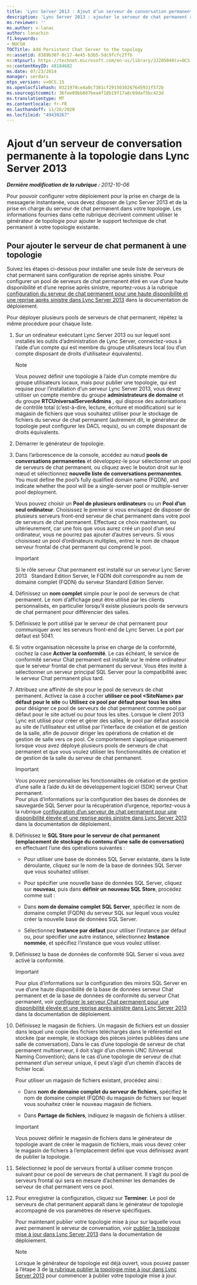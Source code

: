 ```yaml
---
title: 'Lync Server 2013 : Ajout d’un serveur de conversation permanente à la topologie'
description: 'Lync Server 2013 : ajouter le serveur de chat permanent à la topologie.'
ms.reviewer: ''
ms.author: v-lanac
author: lanachin
f1.keywords:
- NOCSH
TOCTitle: Add Persistent Chat Server to the topology
ms:assetid: 8389b307-8c17-4e45-b3b5-5dc9fcfc2ffb
ms:mtpsurl: https://technet.microsoft.com/en-us/library/JJ205049(v=OCS.15)
ms:contentKeyID: 48184682
ms.date: 07/23/2014
manager: serdars
mtps_version: v=OCS.15
ms.openlocfilehash: 0321978ce4a0c7381cf2915030267645931f572b
ms.sourcegitcommit: 36fee89bb887bea4f18b19f17a8c69daf5bc423d
ms.translationtype: MT
ms.contentlocale: fr-FR
ms.lasthandoff: 11/26/2020
ms.locfileid: "49439267"
---
```

# <a name="add-persistent-chat-server-to-the-topology-in-lync-server-2013"></a>Ajout d’un serveur de conversation permanente à la topologie dans Lync Server 2013

<div data-xmlns="http://www.w3.org/1999/xhtml">

<div class="topic" data-xmlns="http://www.w3.org/1999/xhtml" data-msxsl="urn:schemas-microsoft-com:xslt" data-cs="https://msdn.microsoft.com/">

<div data-asp="https://msdn2.microsoft.com/asp">



</div>

<div id="mainSection">

<div id="mainBody">

<span> </span>

_**Dernière modification de la rubrique :** 2012-10-06_

Pour pouvoir configurer votre déploiement pour la prise en charge de la messagerie instantanée, vous devez disposer de Lync Server 2013 et de la prise en charge du serveur de chat permanent dans votre topologie. Les informations fournies dans cette rubrique décrivent comment utiliser le générateur de topologie pour ajouter le support technique de chat permanent à votre topologie existante.

<div>

## <a name="to-add-persistent-chat-server-to-a-topology"></a>Pour ajouter le serveur de chat permanent à une topologie

Suivez les étapes ci-dessous pour installer une seule liste de serveurs de chat permanent sans configuration de reprise après sinistre. Pour configurer un pool de serveurs de chat permanent étiré en vue d’une haute disponibilité et d’une reprise après sinistre, reportez-vous à la rubrique [configuration du serveur de chat permanent pour une haute disponibilité et une reprise après sinistre dans Lync Server 2013](lync-server-2013-configuring-persistent-chat-server-for-high-availability-and-disaster-recovery.md) dans la documentation de déploiement.

Pour déployer plusieurs pools de serveurs de chat permanent, répétez la même procédure pour chaque liste.

1.  Sur un ordinateur exécutant Lync Server 2013 ou sur lequel sont installés les outils d’administration de Lync Server, connectez-vous à l’aide d’un compte qui est membre du groupe utilisateurs local (ou d’un compte disposant de droits d’utilisateur équivalents).
    
    <div>
    

    > [!NOTE]  
    > Vous pouvez définir une topologie à l’aide d’un compte membre du groupe utilisateurs locaux, mais pour publier une topologie, qui est requise pour l’installation d’un serveur Lync Server 2013, vous devez utiliser un compte membre du groupe <STRONG>administrateurs de domaine</STRONG> et du groupe <STRONG>RTCUniversalServerAdmins</STRONG> , qui dispose des autorisations de contrôle total (c’est-à-dire, lecture, écriture et modification) sur le magasin de fichiers que vous souhaitez utiliser pour le stockage de fichiers du serveur de chat permanent (autrement dit, le générateur de topologie peut configurer les DACL requis), ou un compte disposant de droits équivalents.

    
    </div>

2.  Démarrer le générateur de topologie.

3.  Dans l’arborescence de la console, accédez au nœud **pools de conversations permanentes** et développez-le pour sélectionner un pool de serveurs de chat permanent, ou cliquez avec le bouton droit sur le nœud et sélectionnez **nouvelle liste de conversations permanentes**. You must define the pool’s fully qualified domain name (FQDN), and indicate whether the pool will be a single-server pool or multiple-server pool deployment.
    
    Vous pouvez choisir un **Pool de plusieurs ordinateurs** ou un **Pool d’un seul ordinateur**. Choisissez le premier si vous envisagez de disposer de plusieurs serveurs front-end serveur de chat permanent dans votre pool de serveurs de chat permanent. Effectuez ce choix maintenant, ou ultérieurement, car une fois que vous aurez créé un pool d’un seul ordinateur, vous ne pourrez pas ajouter d’autres serveurs. Si vous choisissez un pool d’ordinateurs multiples, entrez le nom de chaque serveur frontal de chat permanent qui comprend le pool.
    
    <div>
    

    > [!IMPORTANT]  
    > Si le rôle serveur Chat permanent est installé sur un serveur Lync Server 2013 &nbsp; Standard Edition Server, le FQDN doit correspondre au nom de domaine complet (FQDN) du serveur Standard Edition Server.

    
    </div>

4.  Définissez un **nom complet** simple pour le pool de serveurs de chat permanent. Le nom d’affichage peut être utilisé par les clients personnalisés, en particulier lorsqu’il existe plusieurs pools de serveurs de chat permanent pour différencier des salles.

5.  Définissez le port utilisé par le serveur de chat permanent pour communiquer avec les serveurs front-end de Lync Server. Le port par défaut est 5041.

6.  Si votre organisation nécessite la prise en charge de la conformité, cochez la case **Activer la conformité**. Le cas échéant, le service de conformité serveur Chat permanent est installé sur le même ordinateur que le serveur frontal de chat permanent du serveur. Vous êtes invité à sélectionner un serveur principal SQL Server pour la compatibilité avec le serveur Chat permanent plus tard.

7.  Attribuez une affinité de site pour le pool de serveurs de chat permanent. Activez la case à cocher **utiliser ce pool \<SiteName\> par défaut pour le site** ou **Utilisez ce pool par défaut pour tous les sites** pour désigner ce pool de serveurs de chat permanent comme pool par défaut pour le site actuel ou pour tous les sites. Lorsque le client 2013 Lync est utilisé pour créer et gérer des salles, le pool par défaut associé au site de l’utilisateur est utilisé par l’interface de création et de gestion de la salle, afin de pouvoir diriger les opérations de création et de gestion de salle vers ce pool. Ce comportement s’applique uniquement lorsque vous avez déployé plusieurs pools de serveurs de chat permanent et que vous voulez utiliser les fonctionnalités de création et de gestion de la salle du serveur de chat permanent.
    
    <div>
    

    > [!IMPORTANT]  
    > Vous pouvez personnaliser les fonctionnalités de création et de gestion d’une salle à l’aide du kit de développement logiciel (SDK) serveur Chat permanent.<BR>Pour plus d’informations sur la configuration des bases de données de sauvegarde SQL Server pour la récupération d’urgence, reportez-vous à la rubrique <A href="lync-server-2013-configuring-persistent-chat-server-for-high-availability-and-disaster-recovery.md">configuration d’un serveur de chat permanent pour une disponibilité élevée et une reprise après sinistre dans Lync Server 2013</A> dans la documentation de déploiement.

    
    </div>

8.  Définissez le **SQL Store pour le serveur de chat permanent (emplacement de stockage du contenu d’une salle de conversation)** en effectuant l’une des opérations suivantes :
    
      - Pour utiliser une base de données SQL Server existante, dans la liste déroulante, cliquez sur le nom de la base de données SQL Server que vous souhaitez utiliser.
    
      - Pour spécifier une nouvelle base de données SQL Server, cliquez sur **nouveau**, puis dans **définir un nouveau SQL Store**, procédez comme suit :
    
    <!-- end list -->
    
      - Dans **nom de domaine complet SQL Server**, spécifiez le nom de domaine complet (FQDN) du serveur SQL sur lequel vous voulez créer la nouvelle base de données SQL Server.
    
      - Sélectionnez **Instance par défaut** pour utiliser l’instance par défaut ou, pour spécifier une autre instance, sélectionnez **Instance nommée**, et spécifiez l’instance que vous voulez utiliser.

9.  Définissez la base de données de conformité SQL Server si vous avez activé la conformité.
    
    <div>
    

    > [!IMPORTANT]  
    > Pour plus d’informations sur la configuration des miroirs SQL Server en vue d’une haute disponibilité de la base de données serveur Chat permanent et de la base de données de conformité du serveur Chat permanent, voir <A href="lync-server-2013-configuring-persistent-chat-server-for-high-availability-and-disaster-recovery.md">configurer le serveur Chat permanent pour une disponibilité élevée et une reprise après sinistre dans Lync Server 2013</A> dans la documentation de déploiement.

    
    </div>

10. Définissez le magasin de fichiers. Un magasin de fichiers est un dossier dans lequel une copie des fichiers téléchargés dans le référentiel est stockée (par exemple, le stockage des pièces jointes publiées dans une salle de conversation). Dans le cas d’une topologie de serveur de chat permanent multiserveur, il doit s’agir d’un chemin UNC (Universal Naming Convention); dans le cas d’une topologie de serveur de chat permanent d’un serveur unique, il peut s’agir d’un chemin d’accès de fichier local.
    
    Pour utiliser un magasin de fichiers existant, procédez ainsi :
    
      - Dans **nom de domaine complet du serveur de fichiers**, spécifiez le nom de domaine complet (FQDN) du magasin de fichiers sur lequel vous souhaitez créer le nouveau magasin de fichiers.
    
      - Dans **Partage de fichiers**, indiquez le magasin de fichiers à utiliser.
    
    <div>
    

    > [!IMPORTANT]  
    > Vous pouvez définir le magasin de fichiers dans le générateur de topologie avant de créer le magasin de fichiers, mais vous devez créer le magasin de fichiers à l’emplacement défini que vous définissez avant de publier la topologie.

    
    </div>

11. Sélectionnez le pool de serveurs frontal à utiliser comme tronçon suivant pour ce pool de serveurs de chat permanent. Il s’agit du pool de serveurs frontal qui sera en mesure d’acheminer les demandes de serveur de chat permanent vers ce pool.

12. Pour enregistrer la configuration, cliquez sur **Terminer**. Le pool de serveurs de chat permanent apparaît dans le générateur de topologie accompagné de vos paramètres de réserve spécifiques.
    
    Pour maintenant publier votre topologie mise à jour sur laquelle vous avez permanent le serveur de conversation, voir [publier la topologie mise à jour dans Lync Server 2013](lync-server-2013-publish-the-updated-topology.md) dans la documentation de déploiement.
    
    <div>
    

    > [!NOTE]  
    > Lorsque le générateur de topologie est déjà ouvert, vous pouvez passer à l’étape 3 de <A href="lync-server-2013-publish-the-updated-topology.md">la rubrique publier la topologie mise à jour dans Lync Server 2013</A> pour commencer à publier votre topologie mise à jour.

    
    </div>

</div>

</div>

<span> </span>

</div>

</div>

</div>

